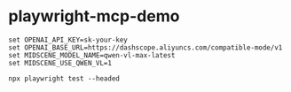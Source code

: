 # playwright-mcp-demo

``` 
set OPENAI_API_KEY=sk-your-key
set OPENAI_BASE_URL=https://dashscope.aliyuncs.com/compatible-mode/v1
set MIDSCENE_MODEL_NAME=qwen-vl-max-latest
set MIDSCENE_USE_QWEN_VL=1
```

```shell
npx playwright test --headed
```